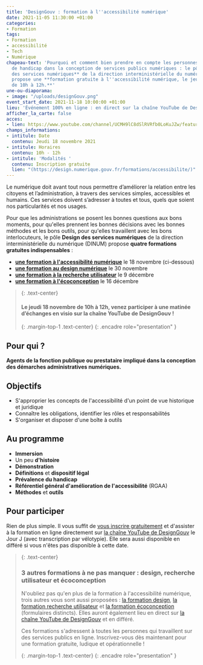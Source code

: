 ```yaml
---
title: 'DesignGouv : formation à l''accessibilité numérique'
date: 2021-11-05 11:30:00 +01:00
categories:
- Formation
tags:
- Formation
- accessibilité
- Tech
- Numérique
chapeau-text: 'Pourquoi et comment bien prendre en compte les personnes en situation
  de handicap dans la conception de services publics numériques : le pôle **Design
  des services numériques** de la direction interministérielle du numérique (DINUM)
  propose une **formation gratuite à l''accessibilité numérique, le jeudi 18 novembre,
  de 10h à 12h.**'
une-ou-diaporama:
- image: "/uploads/designGouv.png"
event_start_date: 2021-11-18 10:00:00 +01:00
lieu: 'Événement 100% en ligne : en direct sur la chaîne YouTube de DesignGouv'
afficher_la_carte: false
acces:
- lien: https://www.youtube.com/channel/UCMH9lC8dSlRVRfb0LoKuJZw/featured
champs_informations:
- intitule: Date
  contenu: Jeudi 18 novembre 2021
- intitule: Horaires
  contenu: 10h - 12h
- intitule: 'Modalités '
  contenu: Inscription gratuite
  lien: "(https://design.numerique.gouv.fr/formations/accessibilite/)"
---
```


Le numérique doit avant tout nous permettre d’améliorer la relation entre les citoyens et l’administration, à travers des services simples, accessibles et humains. Ces services doivent s’adresser à toutes et tous, quels que soient nos particularités et nos usages.

Pour que les administrations se posent les bonnes questions aux bons moments, pour qu'elles prennent les bonnes décisions avec les bonnes méthodes et les bons outils, pour qu'elles travaillent avec les bons interlocuteurs, le pôle **Design des services numériques** de la direction interministérielle du numérique (DINUM) propose **quatre formations gratuites indispensables** : 
* **[une formation à l'accessibilité numérique](https://design.numerique.gouv.fr/formations/accessibilite/)** le 18 novembre (ci-dessous) 
* **[une formation au design numérique](https://design.numerique.gouv.fr/formations/design/)** le 30 novembre 
* **[une formation à la recherche utilisateur](https://design.numerique.gouv.fr/formations/recherche-utilisateur/)** le 9 décembre 
* **[une formation à l'écoconception](https://design.numerique.gouv.fr/formations/ecoconception/)** le 16 décembre

> {: .text-center}
>
> #### Le jeudi 18 novembre de 10h à 12h, venez participer à une matinée d’échanges en visio sur la chaîne YouTube de DesignGouv !
>
> {: .margin-top-1 .text-center}
{: .encadre role="presentation" }

## Pour qui ?

**Agents de la fonction publique ou prestataire impliqué dans la conception des démarches administratives numériques.**

## Objectifs

* S'approprier les concepts de l'accessibilité d'un point de vue historique et juridique
* Connaître les obligations, identifier les rôles et responsabilités
* S'organiser et disposer d'une boîte à outils

## Au programme

* **Immersion**
* Un peu **d'histoire**
* **Démonstration**
* **Définitions** et **dispositif légal**
* **Prévalence du handicap**
* **Référentiel général d'amélioration de l'accessibilité** (RGAA)
* **Méthodes** et **outils**

## Pour participer 

Rien de plus simple. Il vous suffit de [vous inscrire gratuitement](https://design.numerique.gouv.fr/formations/accessibilite/) et d'assister à la formation en ligne directement sur [la chaîne YouTube de DesignGouv](https://www.youtube.com/channel/UCMH9lC8dSlRVRfb0LoKuJZw/featured) le Jour J (avec transcription par vélotypie). Elle sera aussi disponible en différé si vous n'êtes pas disponible à cette date.

> {: .text-center}
>
> ### 3 autres formations à ne pas manquer : design, recherche utilisateur et écoconception
>
> N'oubliez pas qu'en plus de la formation à l'accessibilité numérique, trois autres vous sont aussi proposées : [la formation design](https://design.numerique.gouv.fr/formations/design/), [la formation recherche utilisateur](https://design.numerique.gouv.fr/formations/recherche-utilisateur/) et [la formation écoconception](https://design.numerique.gouv.fr/formations/ecoconception/) (formulaires distincts). Elles auront également lieu en direct sur [la chaîne YouTube de DesignGouv](https://www.youtube.com/channel/UCMH9lC8dSlRVRfb0LoKuJZw/featured) et en différé.
> 
> Ces formations s'adressent à toutes les personnes qui travaillent sur des services publics en ligne. Inscrivez-vous dès maintenant pour une formation gratuite, ludique et opérationnelle !
>
> {: .margin-top-1 .text-center}
{: .encadre role="presentation" }